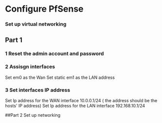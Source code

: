 # Configure PfSense
### Set up virtual networking 

## Part 1 

### 1 Reset the admin account and password 

### 2 Assisgn interfaces 

Set em0 as the Wan 
Set static em1 as the LAN address 

### 3 Set interfaces IP address 

Set Ip address for the WAN interface 10.0.0.1/24 ( the address should be the hosts' IP address)
Set Ip address for the LAN interface 192.168.10.1/24

##Part 2 Set up networking 
